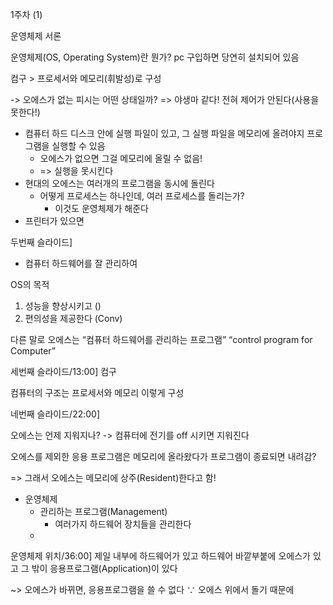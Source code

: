 1주차 (1)

운영체제 서론 


운영체제(OS, Operating System)란 뭔가?
pc 구입하면 당연히 설치되어 있음

컴구 > 프로세서와 메모리(휘발성)로 구성

-> 오에스가 없는 피시는 어떤 상태일까?
=> 야생마 같다!
전혀 제어가 안된다(사용을 못한다!)

- 컴퓨터 하드 디스크 안에 실행 파일이 있고, 그 실행 파일을 메모리에 올려야지 프로그램을 실행할 수 있음
    - 오에스가 없으면 그걸 메모리에 올릴 수 없음!
    - => 실행을 못시킨다
- 현대의 오에스는 여러개의 프로그램을 동시에 돌린다
    - 어떻게 프로세스는 하나인데, 여러 프로세스를 돌리는가?
        - 이것도 운영체제가 해준다
- 프린터가 있으면








두번째 슬라이드]
- 컴퓨터 하드웨어를 잘 관리하여

OS의 목적
1. 성능을 향상시키고 ()
2. 편의성을 제공한다 (Conv)

다른 말로 오에스는
“컴퓨터 하드웨어를 관리하는 프로그램”
“control program for Computer”



세번째 슬라이드/13:00]
컴구

컴퓨터의 구조는
프로세서와 메모리 이렇게 구성





네번째 슬라이드/22:00]



오에스는 언제 지워지나?
-> 컴퓨터에 전기를 off 시키면 지워진다

오에스를 제외한 응용 프로그램은 메모리에 올라왔다가 프로그램이 종료되면 내려감?

=> 그래서 오에스는 메모리에 상주(Resident)한다고 함!




- 운영체제
    - 관리하는 프로그램(Management)
        - 여러가지 하드웨어 장치들을 관리한다
    -  



운영체제 위치/36:00]
제일 내부에 하드웨어가 있고
하드웨어 바깥부붙에 오에스가 있고
그 밖이 응용프로그램(Application)이 있다

~> 오에스가 바뀌면, 응용프로그램을 쓸 수 없다
∵ 오에스 위에서 돌기 때문에
